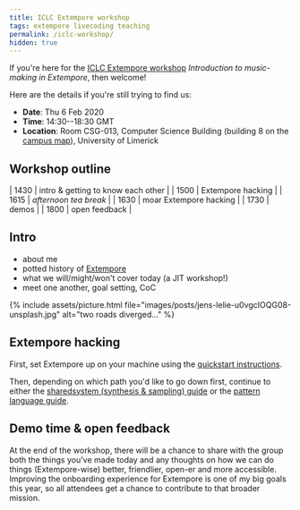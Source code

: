 ```yaml
---
title: ICLC Extempore workshop
tags: extempore livecoding teaching
permalink: /iclc-workshop/
hidden: true
---
```


If you're here for the [ICLC Extempore
workshop](https://www.eventbrite.ie/e/introduction-to-music-making-in-extempore-tickets-89794851819)
_Introduction to music-making in Extempore_, then welcome!

Here are the details if you're still trying to find us:

- **Date**: Thu 6 Feb 2020
- **Time**: 14:30--18:30 GMT
- **Location**: Room CSG-013, Computer Science Building (building 8 on the
  [campus
  map](https://www.ul.ie/buildings/sites/default/files/travel-uploads/Campus%20Map%20Update%2028-06-2017%20Website%20A3%20Final.pdf)),
  University of Limerick

## Workshop outline

| 1430 | intro & getting to know each other |
| 1500 | Extempore hacking                  |
| 1615 | _afternoon tea break_              |
| 1630 | moar Extempore hacking             |
| 1730 | demos                              |
| 1800 | open feedback                      |

## Intro

- about me
- potted history of [Extempore](https://github.com/digego/extempore)
- what we will/might/won't cover today (a JIT workshop!)
- meet one another, goal setting, CoC

{% include assets/picture.html file="images/posts/jens-lelie-u0vgcIOQG08-unsplash.jpg" alt="two roads diverged..." %}

## Extempore hacking

First, set Extempore up on your machine using the [quickstart
instructions](https://extemporelang.github.io/docs/overview/quickstart/).

Then, depending on which path you'd like to go down first, continue to either
the [sharedsystem (synthesis & sampling)
guide](https://extemporelang.github.io/docs/guides/sharedsystem/) or the
[pattern language
guide](https://extemporelang.github.io/docs/guides/pattern-language/).

## Demo time & open feedback

At the end of the workshop, there will be a chance to share with the group both
the things you've made today and any thoughts on how we can do things
(Extempore-wise) better, friendlier, open-er and more accessible. Improving the
onboarding experience for Extempore is one of my big goals this year, so all
attendees get a chance to contribute to that broader mission.
